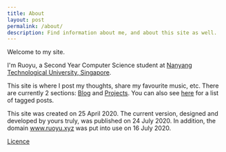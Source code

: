```yaml
---
title: About
layout: post
permalink: /about/
description: Find information about me, and about this site as well.
---
```


Welcome to my site.

I'm Ruoyu, a Second Year Computer Science student at [Nanyang Technological University, Singapore](https://www.ntu.edu.sg/).

This site is where I post my thoughts, share my favourite music, etc. There are currently 2 sections: [Blog](/blog/) and [Projects](/projects/). You can also see [here](/tags/) for a list of tagged posts.

This site was created on 25 April 2020. The current version, designed and developed by yours truly, was published on 24 July 2020. In addition, the domain www.ruoyu.xyz was put into use on 16 July 2020.

<a class="forward" href="/licence/">Licence</a>
